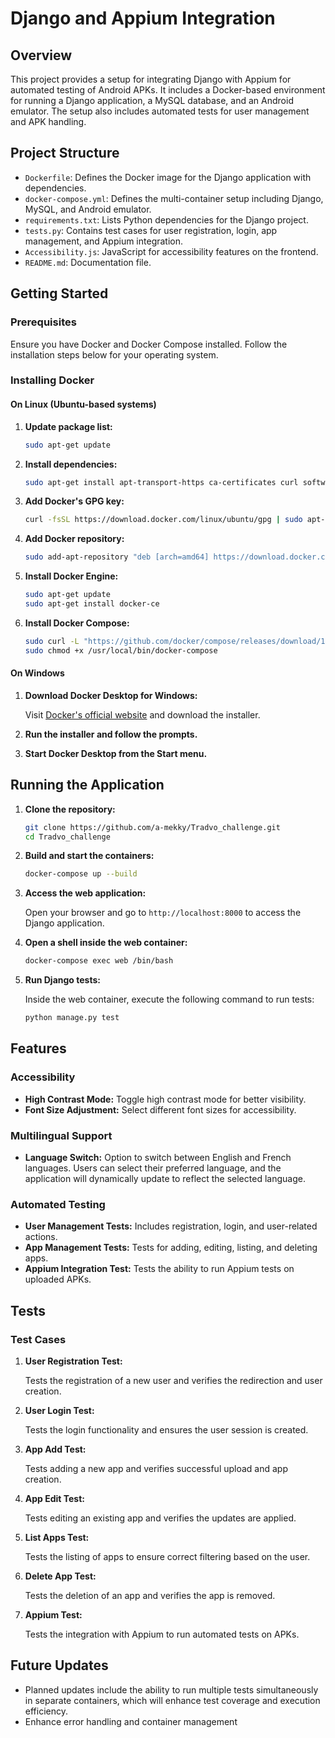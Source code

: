 # Django and Appium Integration

## Overview

This project provides a setup for integrating Django with Appium for automated testing of Android APKs. It includes a Docker-based environment for running a Django application, a MySQL database, and an Android emulator. The setup also includes automated tests for user management and APK handling.

## Project Structure

- `Dockerfile`: Defines the Docker image for the Django application with dependencies.
- `docker-compose.yml`: Defines the multi-container setup including Django, MySQL, and Android emulator.
- `requirements.txt`: Lists Python dependencies for the Django project.
- `tests.py`: Contains test cases for user registration, login, app management, and Appium integration.
- `Accessibility.js`: JavaScript for accessibility features on the frontend.
- `README.md`: Documentation file.

## Getting Started

### Prerequisites

Ensure you have Docker and Docker Compose installed. Follow the installation steps below for your operating system.

### Installing Docker

#### On Linux (Ubuntu-based systems)

1. **Update package list:**

    ```bash
    sudo apt-get update
    ```

2. **Install dependencies:**

    ```bash
    sudo apt-get install apt-transport-https ca-certificates curl software-properties-common
    ```

3. **Add Docker's GPG key:**

    ```bash
    curl -fsSL https://download.docker.com/linux/ubuntu/gpg | sudo apt-key add -
    ```

4. **Add Docker repository:**

    ```bash
    sudo add-apt-repository "deb [arch=amd64] https://download.docker.com/linux/ubuntu $(lsb_release -cs) stable"
    ```

5. **Install Docker Engine:**

    ```bash
    sudo apt-get update
    sudo apt-get install docker-ce
    ```

6. **Install Docker Compose:**

    ```bash
    sudo curl -L "https://github.com/docker/compose/releases/download/1.29.2/docker-compose-$(uname -s)-$(uname -m)" -o /usr/local/bin/docker-compose
    sudo chmod +x /usr/local/bin/docker-compose
    ```

#### On Windows

1. **Download Docker Desktop for Windows:**

    Visit [Docker's official website](https://www.docker.com/products/docker-desktop) and download the installer.

2. **Run the installer and follow the prompts.**

3. **Start Docker Desktop from the Start menu.**

## Running the Application

1. **Clone the repository:**

    ```bash
    git clone https://github.com/a-mekky/Tradvo_challenge.git
    cd Tradvo_challenge
    ```

2. **Build and start the containers:**

    ```bash
    docker-compose up --build
    ```

3. **Access the web application:**

    Open your browser and go to `http://localhost:8000` to access the Django application.

4. **Open a shell inside the web container:**

    ```bash
    docker-compose exec web /bin/bash
    ```

5. **Run Django tests:**

    Inside the web container, execute the following command to run tests:

    ```bash
    python manage.py test
    ```

## Features

### Accessibility

- **High Contrast Mode:** Toggle high contrast mode for better visibility.
- **Font Size Adjustment:** Select different font sizes for accessibility.

### Multilingual Support

- **Language Switch:** Option to switch between English and French languages. Users can select their preferred language, and the application will dynamically update to reflect the selected language.


### Automated Testing

- **User Management Tests:** Includes registration, login, and user-related actions.
- **App Management Tests:** Tests for adding, editing, listing, and deleting apps.
- **Appium Integration Test:** Tests the ability to run Appium tests on uploaded APKs.

## Tests

### Test Cases

1. **User Registration Test:**

    Tests the registration of a new user and verifies the redirection and user creation.

2. **User Login Test:**

    Tests the login functionality and ensures the user session is created.

3. **App Add Test:**

    Tests adding a new app and verifies successful upload and app creation.

4. **App Edit Test:**

    Tests editing an existing app and verifies the updates are applied.

5. **List Apps Test:**

    Tests the listing of apps to ensure correct filtering based on the user.

6. **Delete App Test:**

    Tests the deletion of an app and verifies the app is removed.

7. **Appium Test:**

    Tests the integration with Appium to run automated tests on APKs.

## Future Updates

- Planned updates include the ability to run multiple tests simultaneously in separate containers, which will enhance test coverage and execution efficiency.
- Enhance error handling and container management
